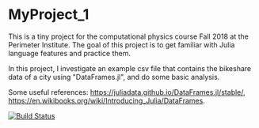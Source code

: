# MyProject_1
This is a tiny project for the computational physics course Fall 2018 at the Perimeter Institute. The goal of this project is to get familiar with Julia language features and practice them.

In this project, I investigate an example csv file that contains the bikeshare data of a city using "DataFrames.jl", and do some basic analysis.

Some useful references: https://juliadata.github.io/DataFrames.jl/stable/, https://en.wikibooks.org/wiki/Introducing_Julia/DataFrames.


[![Build Status](https://travis-ci.com/stone1994105/MyProject_1.svg?branch=master)](https://travis-ci.com/stone1994105/MyProject_1)
